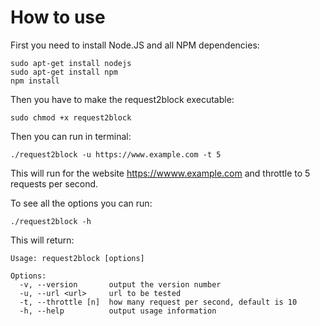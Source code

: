 # How to use
First you need to install Node.JS and all NPM dependencies:

	sudo apt-get install nodejs
	sudo apt-get install npm
	npm install

Then you have to make the request2block executable:

	sudo chmod +x request2block

Then you can run in terminal:

	./request2block -u https://www.example.com -t 5

This will run for the website https://wwww.example.com and throttle to 5 requests per second.

To see all the options you can run:
	
	./request2block -h

This will return:

	Usage: request2block [options]

	Options:
	  -v, --version       output the version number
	  -u, --url <url>     url to be tested
	  -t, --throttle [n]  how many request per second, default is 10
	  -h, --help          output usage information
